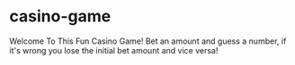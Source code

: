 # casino-game
Welcome To This Fun Casino Game! Bet an amount and guess a number, if it's wrong you lose the initial bet amount and vice versa!
